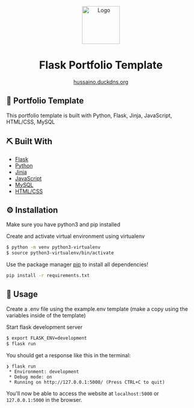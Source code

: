 <div align="center">
  <img alt="Logo" src="app/static/img/logo.jpg" width="100" />
</div>
<h1 align="center">
  Flask Portfolio Template 
</h1>
<p align="center">
   <a href="http://hussaino.duckdns.org:5000/" target="_blank">hussaino.duckdns.org</a>
</p>

## 🚀 Portfolio Template

This portfolio template is built with Python, Flask, Jinja, JavaScript, HTML/CSS, MySQL


## ⛏️ Built With

- [Flask](https://flask.palletsprojects.com/en/2.1.x/)
- [Python](https://www.python.org/)
- [Jinja](https://jinja.palletsprojects.com/en/3.1.x/)
- [JavaScript](https://www.javascript.com/)
- [MySQL](https://www.mysql.com/)
- [HTML/CSS](https://www.w3.org/standards/webdesign/htmlcss)

## ⚙️ Installation

Make sure you have python3 and pip installed

Create and activate virtual environment using virtualenv
```bash
$ python -m venv python3-virtualenv
$ source python3-virtualenv/bin/activate
```

Use the package manager [pip](https://pip.pypa.io/en/stable/) to install all dependencies!

```bash
pip install -r requirements.txt
```

## 💫 Usage

Create a .env file using the example.env template (make a copy using the variables inside of the template)

Start flask development server
```bash
$ export FLASK_ENV=development
$ flask run
```

You should get a response like this in the terminal:
```
❯ flask run
 * Environment: development
 * Debug mode: on
 * Running on http://127.0.0.1:5000/ (Press CTRL+C to quit)
```

You'll now be able to access the website at `localhost:5000` or `127.0.0.1:5000` in the browser.
